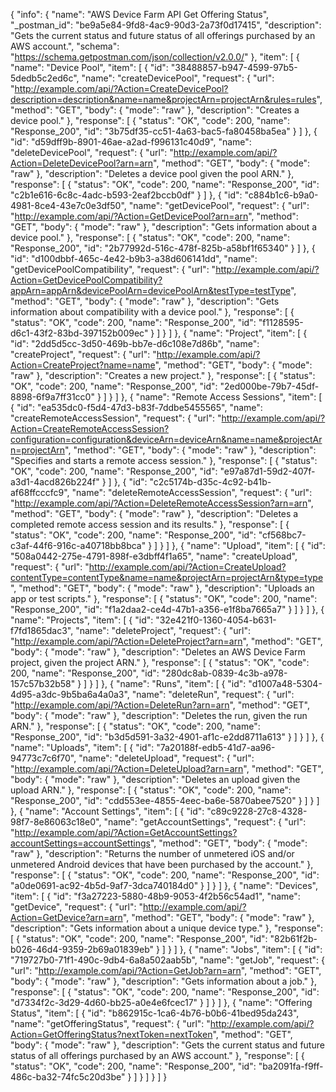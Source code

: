{
  "info": {
    "name": "AWS Device Farm API Get Offering Status",
    "_postman_id": "be9a5e84-9fd8-4ac9-90d3-2a73f0d17415",
    "description": "Gets the current status and future status of all offerings purchased by an AWS account.",
    "schema": "https://schema.getpostman.com/json/collection/v2.0.0/"
  },
  "item": [
    {
      "name": "Device Pool",
      "item": [
        {
          "id": "38488857-b947-4599-97b5-5dedb5c2ed6c",
          "name": "createDevicePool",
          "request": {
            "url": "http://example.com/api/?Action=CreateDevicePool?description=description&name=name&projectArn=projectArn&rules=rules",
            "method": "GET",
            "body": {
              "mode": "raw"
            },
            "description": "Creates a device pool."
          },
          "response": [
            {
              "status": "OK",
              "code": 200,
              "name": "Response_200",
              "id": "3b75df35-cc51-4a63-bac5-fa80458ba5ea"
            }
          ]
        },
        {
          "id": "d59dff9b-8901-46ae-a2ad-f996131c40d9",
          "name": "deleteDevicePool",
          "request": {
            "url": "http://example.com/api/?Action=DeleteDevicePool?arn=arn",
            "method": "GET",
            "body": {
              "mode": "raw"
            },
            "description": "Deletes a device pool given the pool ARN."
          },
          "response": [
            {
              "status": "OK",
              "code": 200,
              "name": "Response_200",
              "id": "c2b1e616-6c8c-4adc-b593-2eaf2bccb0df"
            }
          ]
        },
        {
          "id": "c884b1c6-b9a0-4981-8ce4-43e7c0e3df50",
          "name": "getDevicePool",
          "request": {
            "url": "http://example.com/api/?Action=GetDevicePool?arn=arn",
            "method": "GET",
            "body": {
              "mode": "raw"
            },
            "description": "Gets information about a device pool."
          },
          "response": [
            {
              "status": "OK",
              "code": 200,
              "name": "Response_200",
              "id": "2b77992d-516c-478f-825b-a58bf1f65340"
            }
          ]
        },
        {
          "id": "d100dbbf-465c-4e42-b9b3-a38d606141dd",
          "name": "getDevicePoolCompatibility",
          "request": {
            "url": "http://example.com/api/?Action=GetDevicePoolCompatibility?appArn=appArn&devicePoolArn=devicePoolArn&testType=testType",
            "method": "GET",
            "body": {
              "mode": "raw"
            },
            "description": "Gets information about compatibility with a device pool."
          },
          "response": [
            {
              "status": "OK",
              "code": 200,
              "name": "Response_200",
              "id": "f1128595-d6c1-43f2-83bd-397152b009ec"
            }
          ]
        }
      ]
    },
    {
      "name": "Project",
      "item": [
        {
          "id": "2dd5d5cc-3d50-469b-bb7e-d6c108e7d86b",
          "name": "createProject",
          "request": {
            "url": "http://example.com/api/?Action=CreateProject?name=name",
            "method": "GET",
            "body": {
              "mode": "raw"
            },
            "description": "Creates a new project."
          },
          "response": [
            {
              "status": "OK",
              "code": 200,
              "name": "Response_200",
              "id": "2ed000be-79b7-45df-8898-6f9a7ff31cc0"
            }
          ]
        }
      ]
    },
    {
      "name": "Remote Access Sessions",
      "item": [
        {
          "id": "ea535dc0-f5d4-47d3-b83f-7ddbe5455565",
          "name": "createRemoteAccessSession",
          "request": {
            "url": "http://example.com/api/?Action=CreateRemoteAccessSession?configuration=configuration&deviceArn=deviceArn&name=name&projectArn=projectArn",
            "method": "GET",
            "body": {
              "mode": "raw"
            },
            "description": "Specifies and starts a remote access session."
          },
          "response": [
            {
              "status": "OK",
              "code": 200,
              "name": "Response_200",
              "id": "e97a87d1-59d2-407f-a3d1-4acd826b224f"
            }
          ]
        },
        {
          "id": "c2c5174b-d35c-4c92-b41b-af68ffcccfc9",
          "name": "deleteRemoteAccessSession",
          "request": {
            "url": "http://example.com/api/?Action=DeleteRemoteAccessSession?arn=arn",
            "method": "GET",
            "body": {
              "mode": "raw"
            },
            "description": "Deletes a completed remote access session and its results."
          },
          "response": [
            {
              "status": "OK",
              "code": 200,
              "name": "Response_200",
              "id": "cf568bc7-c3af-44f6-916c-a40718bb8bca"
            }
          ]
        }
      ]
    },
    {
      "name": "Upload",
      "item": [
        {
          "id": "508a0442-275e-4791-898f-e3dbff4f1a65",
          "name": "createUpload",
          "request": {
            "url": "http://example.com/api/?Action=CreateUpload?contentType=contentType&name=name&projectArn=projectArn&type=type",
            "method": "GET",
            "body": {
              "mode": "raw"
            },
            "description": "Uploads an app or test scripts."
          },
          "response": [
            {
              "status": "OK",
              "code": 200,
              "name": "Response_200",
              "id": "f1a2daa2-ce4d-47b1-a356-e1f8ba7665a7"
            }
          ]
        }
      ]
    },
    {
      "name": "Projects",
      "item": [
        {
          "id": "32e421f0-1360-4054-b631-f7fd1865dac3",
          "name": "deleteProject",
          "request": {
            "url": "http://example.com/api/?Action=DeleteProject?arn=arn",
            "method": "GET",
            "body": {
              "mode": "raw"
            },
            "description": "Deletes an AWS Device Farm project, given the project ARN."
          },
          "response": [
            {
              "status": "OK",
              "code": 200,
              "name": "Response_200",
              "id": "280dc8ab-0839-4c3b-a978-157c57b32b58"
            }
          ]
        }
      ]
    },
    {
      "name": "Runs",
      "item": [
        {
          "id": "d1007a48-5304-4d95-a3dc-9b5ba6a4a0a3",
          "name": "deleteRun",
          "request": {
            "url": "http://example.com/api/?Action=DeleteRun?arn=arn",
            "method": "GET",
            "body": {
              "mode": "raw"
            },
            "description": "Deletes the run, given the run ARN."
          },
          "response": [
            {
              "status": "OK",
              "code": 200,
              "name": "Response_200",
              "id": "b3d5d591-3a32-4901-af1c-e2dd8711a613"
            }
          ]
        }
      ]
    },
    {
      "name": "Uploads",
      "item": [
        {
          "id": "7a20188f-edb5-41d7-aa96-94773c7c6f70",
          "name": "deleteUpload",
          "request": {
            "url": "http://example.com/api/?Action=DeleteUpload?arn=arn",
            "method": "GET",
            "body": {
              "mode": "raw"
            },
            "description": "Deletes an upload given the upload ARN."
          },
          "response": [
            {
              "status": "OK",
              "code": 200,
              "name": "Response_200",
              "id": "cdd553ee-4855-4eec-ba6e-5870abee7520"
            }
          ]
        }
      ]
    },
    {
      "name": "Account Settings",
      "item": [
        {
          "id": "c89c9228-27c8-4328-98f7-8e86063c18e0",
          "name": "getAccountSettings",
          "request": {
            "url": "http://example.com/api/?Action=GetAccountSettings?accountSettings=accountSettings",
            "method": "GET",
            "body": {
              "mode": "raw"
            },
            "description": "Returns the number of unmetered iOS and/or unmetered Android devices that have been purchased by the account."
          },
          "response": [
            {
              "status": "OK",
              "code": 200,
              "name": "Response_200",
              "id": "a0de0691-ac92-4b5d-9af7-3dca740184d0"
            }
          ]
        }
      ]
    },
    {
      "name": "Devices",
      "item": [
        {
          "id": "f3a27223-5880-48b9-9053-4f2b56c54ad1",
          "name": "getDevice",
          "request": {
            "url": "http://example.com/api/?Action=GetDevice?arn=arn",
            "method": "GET",
            "body": {
              "mode": "raw"
            },
            "description": "Gets information about a unique device type."
          },
          "response": [
            {
              "status": "OK",
              "code": 200,
              "name": "Response_200",
              "id": "82b61f2b-b026-46d4-9359-2b69a01839eb"
            }
          ]
        }
      ]
    },
    {
      "name": "Jobs",
      "item": [
        {
          "id": "719727b0-71f1-490c-9db4-6a8a502aab5b",
          "name": "getJob",
          "request": {
            "url": "http://example.com/api/?Action=GetJob?arn=arn",
            "method": "GET",
            "body": {
              "mode": "raw"
            },
            "description": "Gets information about a job."
          },
          "response": [
            {
              "status": "OK",
              "code": 200,
              "name": "Response_200",
              "id": "d7334f2c-3d29-4d60-bb25-a0e4e6fcec17"
            }
          ]
        }
      ]
    },
    {
      "name": "Offering Status",
      "item": [
        {
          "id": "b862915c-1ca6-4b76-b0b6-41bed95da243",
          "name": "getOfferingStatus",
          "request": {
            "url": "http://example.com/api/?Action=GetOfferingStatus?nextToken=nextToken",
            "method": "GET",
            "body": {
              "mode": "raw"
            },
            "description": "Gets the current status and future status of all offerings purchased by an AWS account."
          },
          "response": [
            {
              "status": "OK",
              "code": 200,
              "name": "Response_200",
              "id": "ba2091fa-f9ff-486c-ba32-74fc5c20d3be"
            }
          ]
        }
      ]
    }
  ]
}